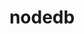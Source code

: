 ---
title: nodedb
name: Node Datenbank
desc: Nade Datenabnk ist hier
category: [Backend]
language: [Java, Node.js]
framework: []
datum: 2018
img:
link: https://github.com/JoKraken/nodedb
---
